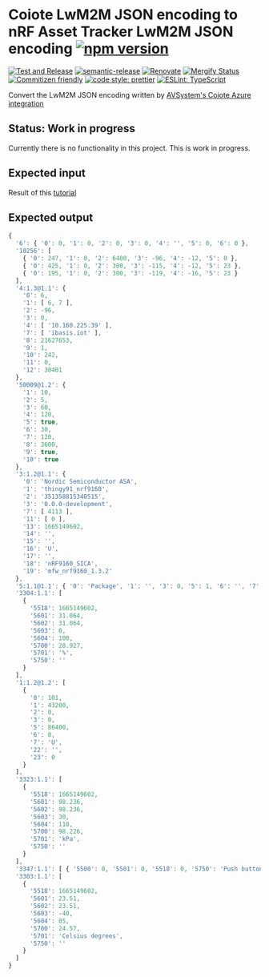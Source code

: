 # Coiote LwM2M JSON encoding to nRF Asset Tracker LwM2M JSON encoding [![npm version](https://img.shields.io/npm/v/@nordicsemiconductor/coiote-azure-converter-js.svg)](https://www.npmjs.com/package/@nordicsemiconductor/coiote-azure-converter-js)

[![Test and Release](https://github.com/MLopezJ/asset-tracker-cloud-coiote-azure-converter-js/actions/workflows/test-and-release.yaml/badge.svg)](https://github.com/MLopezJ/asset-tracker-cloud-coiote-azure-converter-js/actions/workflows/test-and-release.yaml)
[![semantic-release](https://img.shields.io/badge/%20%20%F0%9F%93%A6%F0%9F%9A%80-semantic--release-e10079.svg)](https://github.com/semantic-release/semantic-release)
[![Renovate](https://img.shields.io/badge/renovate-enabled-brightgreen.svg)](https://renovatebot.com)
[![Mergify Status](https://img.shields.io/endpoint.svg?url=https://api.mergify.com/v1/badges/NordicSemiconductor/asset-tracker-cloud-coiote-azure-converter-js)](https://mergify.io)
[![Commitizen friendly](https://img.shields.io/badge/commitizen-friendly-brightgreen.svg)](http://commitizen.github.io/cz-cli/)
[![code style: prettier](https://img.shields.io/badge/code_style-prettier-ff69b4.svg)](https://github.com/prettier/prettier/)
[![ESLint: TypeScript](https://img.shields.io/badge/ESLint-TypeScript-blue.svg)](https://github.com/typescript-eslint/typescript-eslint)

Convert the LwM2M JSON encoding written by
[AVSystem's Coiote Azure integration](https://iotdevzone.avsystem.com/docs/Demo_Projects/Tracking_tutorial/)

## Status: Work in progress
Currently there is no functionality in this project. This is work in progress.


## Expected input

Result of this [tutorial](https://iotdevzone.avsystem.com/docs/Demo_Projects/Tracking_tutorial/)

## Expected output
``` javascript
{
  '6': { '0': 0, '1': 0, '2': 0, '3': 0, '4': '', '5': 0, '6': 0 },
  '10256': [
    { '0': 247, '1': 0, '2': 6400, '3': -96, '4': -12, '5': 0 },
    { '0': 425, '1': 0, '2': 300, '3': -115, '4': -12, '5': 23 },
    { '0': 195, '1': 0, '2': 300, '3': -119, '4': -16, '5': 23 }
  ],
  '4:1.3@1.1': {
    '0': 6,
    '1': [ 6, 7 ],
    '2': -96,
    '3': 0,
    '4': [ '10.160.225.39' ],
    '7': [ 'ibasis.iot' ],
    '8': 21627653,
    '9': 1,
    '10': 242,
    '11': 0,
    '12': 30401
  },
  '50009@1.2': {
    '1': 10,
    '2': 5,
    '3': 60,
    '4': 120,
    '5': true,
    '6': 30,
    '7': 120,
    '8': 3600,
    '9': true,
    '10': true
  },
  '3:1.2@1.1': {
    '0': 'Nordic Semiconductor ASA',
    '1': 'thingy91_nrf9160',
    '2': '351358815340515',
    '3': '0.0.0-development',
    '7': [ 4113 ],
    '11': [ 0 ],
    '13': 1665149602,
    '14': '',
    '15': '',
    '16': 'U',
    '17': '',
    '18': 'nRF9160_SICA',
    '19': 'mfw_nrf9160_1.3.2'
  },
  '5:1.1@1.1': { '0': 'Package', '1': '', '3': 0, '5': 1, '6': '', '7': '', '9': 2 },
  '3304:1.1': [
    {
      '5518': 1665149602,
      '5601': 31.064,
      '5602': 31.064,
      '5603': 0,
      '5604': 100,
      '5700': 28.927,
      '5701': '%',
      '5750': ''
    }
  ],
  '1:1.2@1.2': [
    {
      '0': 101,
      '1': 43200,
      '2': 0,
      '3': 0,
      '5': 86400,
      '6': 0,
      '7': 'U',
      '22': '',
      '23': 0
    }
  ],
  '3323:1.1': [
    {
      '5518': 1665149602,
      '5601': 98.236,
      '5602': 98.236,
      '5603': 30,
      '5604': 110,
      '5700': 98.226,
      '5701': 'kPa',
      '5750': ''
    }
  ],
  '3347:1.1': [ { '5500': 0, '5501': 0, '5518': 0, '5750': 'Push button 1' } ],
  '3303:1.1': [
    {
      '5518': 1665149602,
      '5601': 23.51,
      '5602': 23.51,
      '5603': -40,
      '5604': 85,
      '5700': 24.57,
      '5701': 'Celsius degrees',
      '5750': ''
    }
  ]
}

```
